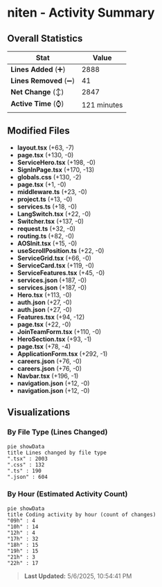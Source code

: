 # niten - Activity Summary 

## Overall Statistics

| Stat                   | Value                                                             |
| ---------------------- | ----------------------------------------------------------------- |
| **Lines Added** (➕)   | 2888                                          |
| **Lines Removed** (➖) | 41                                        |
| **Net Change** (↕)    | 2847                |
| **Active Time** (⌚)   | 121 minutes |


## Modified Files
- **layout.tsx** (+63, -7)
- **page.tsx** (+130, -0)
- **ServiceHero.tsx** (+198, -0)
- **SignInPage.tsx** (+170, -13)
- **globals.css** (+130, -2)
- **page.tsx** (+1, -0)
- **middleware.ts** (+23, -0)
- **project.ts** (+13, -0)
- **services.ts** (+18, -0)
- **LangSwitch.tsx** (+22, -0)
- **Switcher.tsx** (+137, -0)
- **request.ts** (+32, -0)
- **routing.ts** (+82, -0)
- **AOSInit.tsx** (+15, -0)
- **useScrollPosition.ts** (+22, -0)
- **ServiceGrid.tsx** (+66, -0)
- **ServiceCard.tsx** (+119, -0)
- **ServiceFeatures.tsx** (+45, -0)
- **services.json** (+187, -0)
- **services.json** (+187, -0)
- **Hero.tsx** (+113, -0)
- **auth.json** (+27, -0)
- **auth.json** (+27, -0)
- **Features.tsx** (+94, -12)
- **page.tsx** (+22, -0)
- **JoinTeamForm.tsx** (+110, -0)
- **HeroSection.tsx** (+93, -1)
- **page.tsx** (+78, -4)
- **ApplicationForm.tsx** (+292, -1)
- **careers.json** (+76, -0)
- **careers.json** (+76, -0)
- **Navbar.tsx** (+196, -1)
- **navigation.json** (+12, -0)
- **navigation.json** (+12, -0)

## Visualizations

### By File Type (Lines Changed)

```mermaid
pie showData
title Lines changed by file type
".tsx" : 2003
".css" : 132
".ts" : 190
".json" : 604
```

### By Hour (Estimated Activity Count)

```mermaid
pie showData
title Coding activity by hour (count of changes)
"09h" : 4
"10h" : 14
"12h" : 4
"17h" : 32
"18h" : 15
"19h" : 15
"21h" : 3
"22h" : 17
```


> **Last Updated:** 5/6/2025, 10:54:41 PM